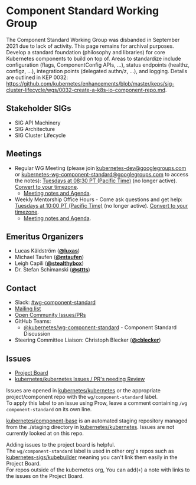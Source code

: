 <!---
This is an autogenerated file!

Please do not edit this file directly, but instead make changes to the
sigs.yaml file in the project root.

To understand how this file is generated, see https://git.k8s.io/community/generator/README.md
--->
# Component Standard Working Group

The Component Standard Working Group was disbanded in September 2021 due to lack of activity. This page remains for archival purposes.
Develop a standard foundation (philosophy and libraries) for core Kubernetes components to build on top of. Areas to standardize include configuration (flags, ComponentConfig APIs, ...), status endpoints (healthz, configz, ...), integration points (delegated authn/z, ...), and logging. Details are outlined in KEP 0032: https://github.com/kubernetes/enhancements/blob/master/keps/sig-cluster-lifecycle/wgs/0032-create-a-k8s-io-component-repo.md.

## Stakeholder SIGs
* SIG API Machinery
* SIG Architecture
* SIG Cluster Lifecycle

## Meetings
* Regular WG Meeting (please join kubernetes-dev@googlegroups.com or kubernetes-wg-component-standard@googlegroups.com to access the notes): [Tuesdays at 08:30 PT (Pacific Time)](https://zoom.us/j/8027741546) (no longer active). [Convert to your timezone](http://www.thetimezoneconverter.com/?t=08:30&tz=PT%20%28Pacific%20Time%29).
  * [Meeting notes and Agenda](https://docs.google.com/document/d/18TsodX0fqQgViQ7HHUTAhiAwkf6bNhPXH4vNVTI7GwI).
* Weekly Mentorship Office Hours - Come ask questions and get help: [Tuesdays at 10:00 PT (Pacific Time)](https://zoom.us/j/8027741546) (no longer active). [Convert to your timezone](http://www.thetimezoneconverter.com/?t=10:00&tz=PT%20%28Pacific%20Time%29).
  * [Meeting notes and Agenda](https://docs.google.com/document/d/1iVBnMAdiTE1Ej_O4P809MCHGVVUkfYmPx6zlSLG0hOg).

## Emeritus Organizers

* Lucas Käldström (**[@luxas](https://github.com/luxas)**)
* Michael Taufen (**[@mtaufen](https://github.com/mtaufen)**)
* Leigh Capili (**[@stealthybox](https://github.com/stealthybox)**)
* Dr. Stefan Schimanski (**[@sttts](https://github.com/sttts)**)

## Contact
- Slack: [#wg-component-standard](https://kubernetes.slack.com/messages/wg-component-standard)
- [Mailing list](https://groups.google.com/forum/#!forum/kubernetes-wg-component-standard)
- [Open Community Issues/PRs](https://github.com/kubernetes/community/labels/wg%2Fcomponent-standard)
- GitHub Teams:
    - [@kubernetes/wg-component-standard](https://github.com/orgs/kubernetes/teams/wg-component-standard) - Component Standard Discussion
- Steering Committee Liaison: Christoph Blecker (**[@cblecker](https://github.com/cblecker)**)
<!-- BEGIN CUSTOM CONTENT -->

## Issues
* [Project Board](https://github.com/orgs/kubernetes/projects/26)
* [kubernetes/kubernetes Issues / PR's needing Review](https://github.com/kubernetes/kubernetes/issues?utf8=%E2%9C%93&q=label%3Awg%2Fcomponent-standard+)

Issues are opened in [kubernetes/kubernetes](https://github.com/kubernetes/kubernetes) or the appropriate project/component repo with the `wg/component-standard` label.  
To apply this label to an issue using Prow, leave a comment containing `/wg component-standard` on its own line.  

[kubernetes/component-base](https://github.com/kubernetes/component-base) is an automated staging repository managed from the ./staging directory in [kubernetes/kubernetes](https://github.com/kubernetes/kubernetes). Issues are not currently looked at on this repo.  

Adding issues to the project board is helpful.  
The `wg/component-standard` label is used in other org's repos such as [kubernetes-sigs/kubebuilder](https://github.com/kubernetes-sigs/kubebuilder) meaning you can't link them easily in the Project Board.  
For repos outside of the kubernetes org, You can add(`+`) a note with links to the issues on the Project Board.  

<!-- END CUSTOM CONTENT -->
